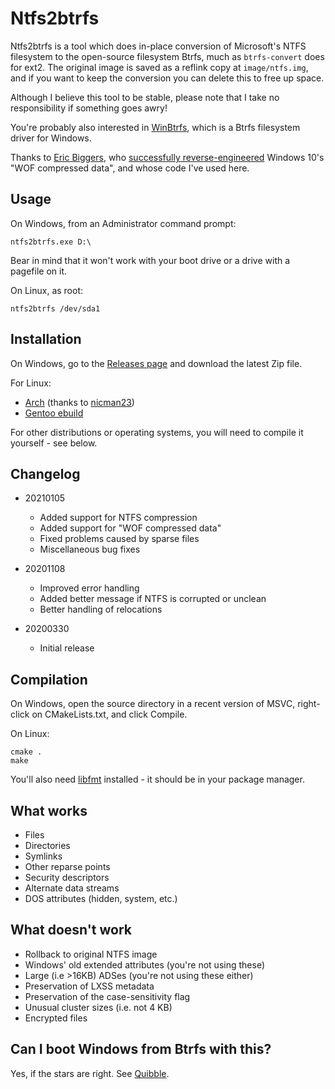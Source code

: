 Ntfs2btrfs
==========

Ntfs2btrfs is a tool which does in-place conversion of Microsoft's NTFS
filesystem to the open-source filesystem Btrfs, much as `btrfs-convert`
does for ext2. The original image is saved as a reflink copy at
`image/ntfs.img`, and if you want to keep the conversion you can delete
this to free up space.

Although I believe this tool to be stable, please note that I take no
responsibility if something goes awry!

You're probably also interested in [WinBtrfs](https://github.com/maharmstone/btrfs),
which is a Btrfs filesystem driver for Windows.

Thanks to [Eric Biggers](https://github.com/ebiggers), who [successfully reverse-engineered](https://github.com/ebiggers/ntfs-3g-system-compression/) Windows 10's
"WOF compressed data", and whose code I've used here.

Usage
-----

On Windows, from an Administrator command prompt:

`ntfs2btrfs.exe D:\`

Bear in mind that it won't work with your boot drive or a drive with a
pagefile on it.

On Linux, as root:

`ntfs2btrfs /dev/sda1`

Installation
------------

On Windows, go to the [Releases page](https://github.com/maharmstone/ntfs2btrfs/releases) and
download the latest Zip file.

For Linux:
* [Arch](https://aur.archlinux.org/packages/ntfs2btrfs-git) (thanks to [nicman23](https://github.com/nicman23))
* [Gentoo ebuild](https://raw.githubusercontent.com/maharmstone/ntfs2btrfs/master/ntfs2btrfs-20210105.ebuild)

For other distributions or operating systems, you will need to compile it yourself - see
below.

Changelog
---------

* 20210105
  * Added support for NTFS compression
  * Added support for "WOF compressed data"
  * Fixed problems caused by sparse files
  * Miscellaneous bug fixes

* 20201108
  * Improved error handling
  * Added better message if NTFS is corrupted or unclean
  * Better handling of relocations

* 20200330
  * Initial release

Compilation
-----------

On Windows, open the source directory in a recent version of MSVC, right-click
on CMakeLists.txt, and click Compile.

On Linux:

    cmake .
    make

You'll also need [libfmt](https://github.com/fmtlib/fmt) installed - it should be
in your package manager.

What works
----------

* Files
* Directories
* Symlinks
* Other reparse points
* Security descriptors
* Alternate data streams
* DOS attributes (hidden, system, etc.)

What doesn't work
-----------------

* Rollback to original NTFS image
* Windows' old extended attributes (you're not using these)
* Large (i.e >16KB) ADSes (you're not using these either)
* Preservation of LXSS metadata
* Preservation of the case-sensitivity flag
* Unusual cluster sizes (i.e. not 4 KB)
* Encrypted files

Can I boot Windows from Btrfs with this?
----------------------------------------

Yes, if the stars are right. See [Quibble](https://github.com/maharmstone/quibble).
